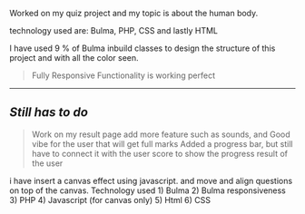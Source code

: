 Worked on my quiz project
and my topic is about the human body.

technology used are: Bulma, PHP, CSS and lastly HTML

I have used 9 % of Bulma inbuild classes to design the structure of this project and with all the color seen.
>Fully Responsive
>Functionality is working perfect

-------------------
_Still has to do_
--------------------
>Work on my result page
add more feature such as sounds, and Good vibe for the user that will get full marks
>Added a progress bar, but still have to connect it with the user score to show the progress result of the user

i have insert a canvas effect using javascript. and move and align questions on top of the canvas.
Technology used
    1) Bulma
    2) Bulma responsiveness
    3) PHP
    4) Javascript (for canvas only)
    5) Html
    6) CSS
